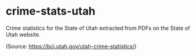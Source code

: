 crime-stats-utah
================

Crime statistics for the State of Utah extracted from PDFs on the State of Utah website.

(Source: https://bci.utah.gov/utah-crime-statistics/)
